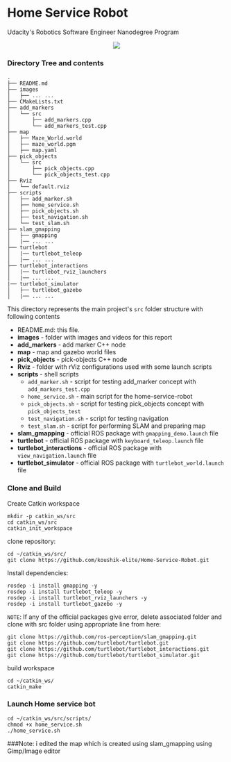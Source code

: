 # Home Service Robot

Udacity's Robotics Software Engineer Nanodegree Program

<p align="center"><img src="./images/vid_homeservice_rviz_window.gif"></p>

### Directory Tree and contents

```
.
├── README.md
├── images
│   ├── ... ...
├── CMakeLists.txt
├── add_markers
│   └── src
│       ├── add_markers.cpp
│       └── add_markers_test.cpp
├── map
│   ├── Maze_World.world
│   ├── maze_world.pgm
│   ├── map.yaml
├── pick_objects
│   └── src
│       ├── pick_objects.cpp
│       └── pick_objects_test.cpp
├── Rviz
│   └── default.rviz
├── scripts
│   ├── add_marker.sh
│   ├── home_service.sh
│   ├── pick_objects.sh
│   ├── test_navigation.sh
│   └── test_slam.sh
├── slam_gmapping
│   ├── gmapping
│   |── ... ...
├── turtlebot
│   |── turtlebot_teleop
│   |── ... ...
├── turtlebot_interactions
│   |── turtlebot_rviz_launchers
│   |── ... ...
|── turtlebot_simulator
│   ├── turtlebot_gazebo
│   |── ... ...

```

This directory represents the main project's `src` folder structure with following contents

* README.md: this file.
* **images** - folder with images and videos for this report
* **add_markers** - add marker C++ node
* **map** - map and gazebo world files
* **pick_objects** - pick-objects C++ node
* **Rviz** - folder with rViz configurations used with some launch scripts
* **scripts** - shell scripts
	* `add_marker.sh` - script for testing add_marker concept with `add_markers_test.cpp`
	* `home_service.sh` - main script for the home-service-robot
	* `pick_objects.sh` - script for testing pick_objects concept with `pick_objects_test`
	* `test_navigation.sh` - script for testing navigation
	* `test_slam.sh` - script for performing SLAM and preparing map
* **slam_gmapping** - official ROS package with `gmapping_demo.launch` file
* **turtlebot** - official ROS package with `keyboard_teleop.launch` file
* **turtlebot_interactions** - official ROS package with `view_navigation.launch` file
* **turtlebot_simulator** - official ROS package with `turtlebot_world.launch` file


### Clone and Build

Create Catkin workspace

```
mkdir -p catkin_ws/src
cd catkin_ws/src
catkin_init_workspace
```

clone repository:

```
cd ~/catkin_ws/src/
git clone https://github.com/koushik-elite/Home-Service-Robot.git
```

Install dependencies:

```
rosdep -i install gmapping -y
rosdep -i install turtlebot_teleop -y
rosdep -i install turtlebot_rviz_launchers -y
rosdep -i install turtlebot_gazebo -y
```

`NOTE`: If any of the official packages give error,  delete associated folder and clone with src folder using appropriate line from here:

```
git clone https://github.com/ros-perception/slam_gmapping.git  
git clone https://github.com/turtlebot/turtlebot.git  
git clone https://github.com/turtlebot/turtlebot_interactions.git  
git clone https://github.com/turtlebot/turtlebot_simulator.git
```

build workspace

```
cd ~/catkin_ws/
catkin_make
```
### Launch Home service bot

```
cd ~/catkin_ws/src/scripts/
chmod +x home_service.sh
./home_service.sh
```

###Note: 
i edited the map which is created using slam_gmapping using Gimp/Image editor

